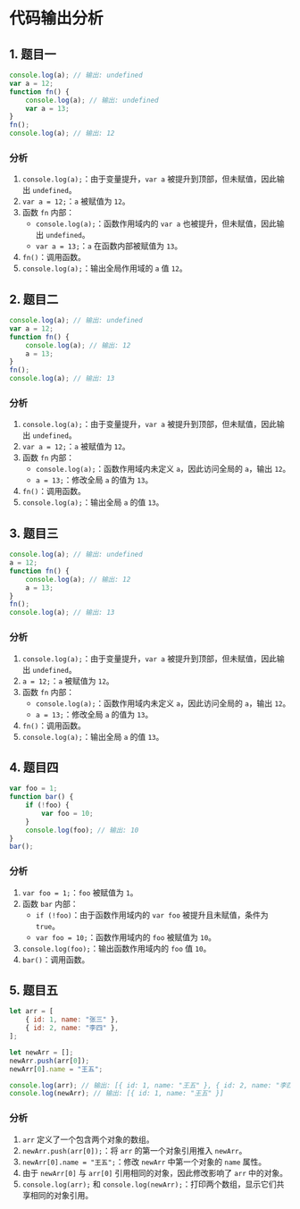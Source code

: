 # 代码输出分析

##  1. 题目一

```js
console.log(a); // 输出: undefined
var a = 12;
function fn() {
    console.log(a); // 输出: undefined
    var a = 13;
}
fn();
console.log(a); // 输出: 12
```

### 分析
1. `console.log(a);`：由于变量提升，`var a` 被提升到顶部，但未赋值，因此输出 `undefined`。
2. `var a = 12;`：`a` 被赋值为 `12`。
3. 函数 `fn` 内部：
    - `console.log(a);`：函数作用域内的 `var a` 也被提升，但未赋值，因此输出 `undefined`。
    - `var a = 13;`：`a` 在函数内部被赋值为 `13`。
4. `fn()`：调用函数。
5. `console.log(a);`：输出全局作用域的 `a` 值 `12`。

## 2. 题目二

```js
console.log(a); // 输出: undefined
var a = 12;
function fn() {
    console.log(a); // 输出: 12
    a = 13;
}
fn();
console.log(a); // 输出: 13
```

### 分析
1. `console.log(a);`：由于变量提升，`var a` 被提升到顶部，但未赋值，因此输出 `undefined`。
2. `var a = 12;`：`a` 被赋值为 `12`。
3. 函数 `fn` 内部：
    - `console.log(a);`：函数作用域内未定义 `a`，因此访问全局的 `a`，输出 `12`。
    - `a = 13;`：修改全局 `a` 的值为 `13`。
4. `fn()`：调用函数。
5. `console.log(a);`：输出全局 `a` 的值 `13`。

## 3. 题目三

```js
console.log(a); // 输出: undefined
a = 12;
function fn() {
    console.log(a); // 输出: 12
    a = 13;
}
fn();
console.log(a); // 输出: 13
```

### 分析
1. `console.log(a);`：由于变量提升，`var a` 被提升到顶部，但未赋值，因此输出 `undefined`。
2. `a = 12;`：`a` 被赋值为 `12`。
3. 函数 `fn` 内部：
    - `console.log(a);`：函数作用域内未定义 `a`，因此访问全局的 `a`，输出 `12`。
    - `a = 13;`：修改全局 `a` 的值为 `13`。
4. `fn()`：调用函数。
5. `console.log(a);`：输出全局 `a` 的值 `13`。

## 4. 题目四

```js
var foo = 1;
function bar() {
    if (!foo) {
        var foo = 10;
    }
    console.log(foo); // 输出: 10
}
bar();
```

### 分析
1. `var foo = 1;`：`foo` 被赋值为 `1`。
2. 函数 `bar` 内部：
    - `if (!foo)`：由于函数作用域内的 `var foo` 被提升且未赋值，条件为 `true`。
    - `var foo = 10;`：函数作用域内的 `foo` 被赋值为 `10`。
3. `console.log(foo);`：输出函数作用域内的 `foo` 值 `10`。
4. `bar()`：调用函数。

## 5. 题目五

```js
let arr = [
    { id: 1, name: "张三" },
    { id: 2, name: "李四" },
];

let newArr = [];
newArr.push(arr[0]);
newArr[0].name = "王五";

console.log(arr); // 输出: [{ id: 1, name: "王五" }, { id: 2, name: "李四" }]
console.log(newArr); // 输出: [{ id: 1, name: "王五" }]
```

### 分析
1. `arr` 定义了一个包含两个对象的数组。
2. `newArr.push(arr[0]);`：将 `arr` 的第一个对象引用推入 `newArr`。
3. `newArr[0].name = "王五";`：修改 `newArr` 中第一个对象的 `name` 属性。
4. 由于 `newArr[0]` 与 `arr[0]` 引用相同的对象，因此修改影响了 `arr` 中的对象。
5. `console.log(arr);` 和 `console.log(newArr);`：打印两个数组，显示它们共享相同的对象引用。

